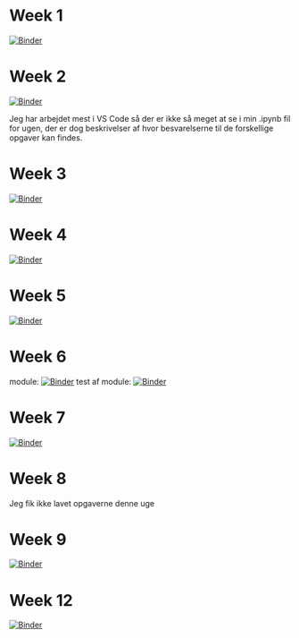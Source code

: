 # Week 1

[![Binder](https://mybinder.org/badge_logo.svg)](https://mybinder.org/v2/gh/Frederiket1912/my_notebooks/master?filepath=Week_1_Exercises.ipynb)

# Week 2

[![Binder](https://mybinder.org/badge_logo.svg)](https://mybinder.org/v2/gh/Frederiket1912/my_notebooks/master?filepath=Week_2_Exercises.ipynb)

Jeg har arbejdet mest i VS Code så der er ikke så meget at se i min .ipynb fil for ugen, der er dog beskrivelser af hvor besvarelserne til de forskellige opgaver kan findes.

# Week 3

[![Binder](https://mybinder.org/badge_logo.svg)](https://mybinder.org/v2/gh/Frederiket1912/my_notebooks/master?filepath=Week_3_Exercises.ipynb)

# Week 4

[![Binder](https://mybinder.org/badge_logo.svg)](https://mybinder.org/v2/gh/Frederiket1912/my_notebooks/master?filepath=Week_4_Exercises.ipynb)

# Week 5

[![Binder](https://mybinder.org/badge_logo.svg)](https://mybinder.org/v2/gh/Frederiket1912/my_notebooks/master?filepath=Week_5_Exercises.ipynb)

# Week 6


module: [![Binder](https://mybinder.org/badge_logo.svg)](https://mybinder.org/v2/gh/Frederiket1912/my_notebooks/master?filepath=Week_6_Exercise.ipynb)
test af module: [![Binder](https://mybinder.org/badge_logo.svg)](https://mybinder.org/v2/gh/Frederiket1912/my_notebooks/master?filepath=Week_6_Exercise_2.ipynb)

# Week 7

[![Binder](https://mybinder.org/badge_logo.svg)](https://mybinder.org/v2/gh/Frederiket1912/my_notebooks/master?filepath=Week_7_Exercise.ipynb)

# Week 8

Jeg fik ikke lavet opgaverne denne uge

# Week 9

[![Binder](https://mybinder.org/badge_logo.svg)](https://mybinder.org/v2/gh/Frederiket1912/my_notebooks/master?filepath=Week_9_Exercise.ipynb)

# Week 12

[![Binder](https://mybinder.org/badge_logo.svg)](https://mybinder.org/v2/gh/Frederiket1912/my_notebooks/master?filepath=Week_12_Exercise.ipynb)
